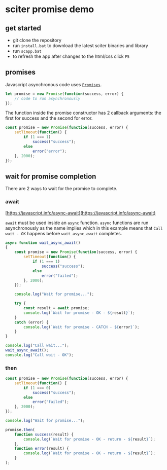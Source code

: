# sciter promise demo

## get started

- git clone the repository
- run `install.bat` to download the latest sciter binaries and library
- run `scapp.bat`
- to refresh the app after changes to the html/css click `F5`

## promises

Javascript asynchronous code uses [`Promises`](https://javascript.info/promise-basics).

```js
let promise = new Promise(function(success, error) {
    // code to run asynchronously
});
```

The function inside the promise constructor has 2 callback arguments: the first for success and the second for error.

```js
const promise = new Promise(function(success, error) {
    setTimeout(function() {
        if (1 === 1)
            success("success");
        else
            error("error");
    }, 2000);
});
```

## wait for promise completion

There are 2 ways to wait for the promise to complete.

### await

[https://javascript.info/async-await](https://javascript.info/async-await)

`await` must be used inside an `async` function. `async` functions are run asynchronously as the name implies which in this example means that `Call wait - OK` happens before `wait_async_await` completes.

```js
async function wait_async_await()
{
    const promise = new Promise(function(success, error) {
        setTimeout(function() {
            if (1 === 1)
                success("success");
            else
                error("failed");
        }, 2000);
    });

    console.log("Wait for promise...");

    try {
        const result = await promise;
        console.log(`Wait for promise - OK - ${result}`);
    }
    catch (error) {
        console.log(`Wait for promise - CATCH - ${error}`);
    }
}

console.log("Call wait...");
wait_async_await();
console.log("Call wait - OK");
```

### then

```js
const promise = new Promise(function(success, error) {
    setTimeout(function() {
        if (1 === 0)
            success("success");
        else
            error("failed");
    }, 2000);
});

console.log("Wait for promise...");

promise.then(
    function success(result) {
        console.log(`Wait for promise - OK - return - ${result}`);
    },
    function error(result) {
        console.log(`Wait for promise - OK - return - ${result}`);
    }
);
```
